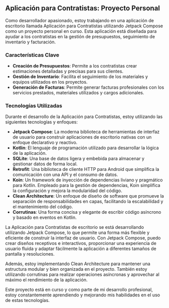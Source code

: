 ## Aplicación para Contratistas: Proyecto Personal

Como desarrollador apasionado, estoy trabajando en una aplicación de escritorio llamada Aplicación para Contratistas utilizando Jetpack Compose como un proyecto personal en curso. Esta aplicación está diseñada para ayudar a los contratistas en la gestión de presupuestos, seguimiento de inventario y facturación.

### Características Clave

- **Creación de Presupuestos**: Permite a los contratistas crear estimaciones detalladas y precisas para sus clientes.
- **Gestión de Inventario**: Facilita el seguimiento de los materiales y equipos utilizados en los proyectos.
- **Generación de Facturas**: Permite generar facturas profesionales con los servicios prestados, materiales utilizados y cargos adicionales.

### Tecnologías Utilizadas

Durante el desarrollo de la Aplicación para Contratistas, estoy utilizando las siguientes tecnologías y enfoques:

- **Jetpack Compose**: La moderna biblioteca de herramientas de interfaz de usuario para construir aplicaciones de escritorio nativas con un enfoque declarativo y reactivo.
- **Kotlin**: El lenguaje de programación utilizado para desarrollar la lógica de la aplicación.
- **SQLite**: Una base de datos ligera y embebida para almacenar y gestionar datos de forma local.
- **Retrofit**: Una biblioteca de cliente HTTP para Android que simplifica la comunicación con una API y el consumo de datos.
- **Koin**: Un framework de inyección de dependencias liviano y pragmático para Kotlin. Empleado para la gestión de dependencias, Koin simplifica la configuración y mejora la modularidad del código.
- **Clean Architecture**: Un enfoque de diseño de software que promueve la separación de responsabilidades en capas, facilitando la escalabilidad y el mantenimiento del código.
- **Corrutinas**: Una forma concisa y elegante de escribir código asíncrono y basado en eventos en Kotlin.

La Aplicación para Contratistas de escritorio se está desarrollando utilizando Jetpack Compose, lo que permite una forma más flexible y eficiente de construir la interfaz de usuario. Con Jetpack Compose, puedo crear diseños receptivos e interactivos, proporcionar una experiencia de usuario fluida y adaptar fácilmente la aplicación a diferentes tamaños de pantalla y resoluciones.

Además, estoy implementando Clean Architecture para mantener una estructura modular y bien organizada en el proyecto. También estoy utilizando corrutinas para realizar operaciones asíncronas y aprovechar al máximo el rendimiento de la aplicación.

Este proyecto está en curso y como parte de mi desarrollo profesional, estoy constantemente aprendiendo y mejorando mis habilidades en el uso de estas tecnologías.
